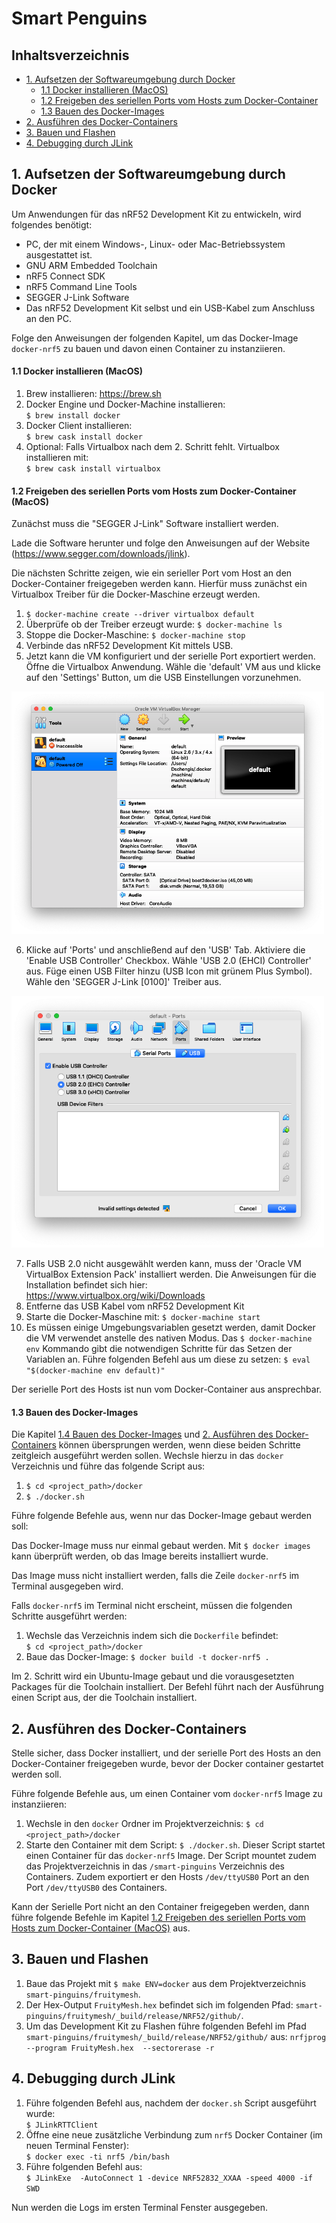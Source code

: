# Smart Penguins

<Projektbeschreibung>

## Inhaltsverzeichnis

- [1. Aufsetzen der Softwareumgebung durch Docker](#sw_env) 
    * [1.1 Docker installieren (MacOS)](#inst_docker)
    * [1.2 Freigeben des seriellen Ports vom Hosts zum Docker-Container](#serial_port)
    * [1.3 Bauen des Docker-Images](#build_docker)
- [2. Ausführen des Docker-Containers](#cont_docker)
- [3. Bauen und Flashen](#build)
- [4. Debugging durch JLink](#debugging)
<!-- toc -->

<a name="sw_env"></a>
## 1. Aufsetzen der Softwareumgebung durch Docker

Um Anwendungen für das nRF52 Development Kit zu entwickeln, wird folgendes benötigt:

- PC, der mit einem Windows-, Linux- oder Mac-Betriebssystem ausgestattet ist.
- GNU ARM Embedded Toolchain
- nRF5 Connect SDK
- nRF5 Command Line Tools
- SEGGER J-Link Software
- Das nRF52 Development Kit selbst und ein USB-Kabel zum Anschluss an den PC.

Folge den Anweisungen der folgenden Kapitel, um das Docker-Image ```docker-nrf5``` zu bauen und davon einen Container zu instanziieren. 

<a name="inst_docker"></a>
#### 1.1 Docker installieren (MacOS)

1. Brew installieren: https://brew.sh
2. Docker Engine und Docker-Machine installieren:<br/>```$ brew install docker```
3. Docker Client installieren:<br/>```$ brew cask install docker```
4. Optional: Falls Virtualbox nach dem 2. Schritt fehlt. Virtualbox installieren mit:<br/>```$ brew cask install virtualbox```

<a name="serial_port"></a>
#### 1.2 Freigeben des seriellen Ports vom Hosts zum Docker-Container (MacOS)

Zunächst muss die "SEGGER J-Link" Software installiert werden.

Lade die Software herunter und folge den Anweisungen auf der Website (https://www.segger.com/downloads/jlink).

Die nächsten Schritte zeigen, wie ein serieller Port vom Host an den Docker-Container freigegeben werden kann.
Hierfür muss zunächst ein Virtualbox Treiber für die Docker-Maschine erzeugt werden.

1. ```$ docker-machine create --driver virtualbox default```
2. Überprüfe ob der Treiber erzeugt wurde: ```$ docker-machine ls```
3. Stoppe die Docker-Maschine: ```$ docker-machine stop```
4. Verbinde das nRF52 Development Kit mittels USB.
5. Jetzt kann die VM konfiguriert und der serielle Port exportiert werden. Öffne die Virtualbox Anwendung. Wähle die 'default' VM aus und klicke auf den 'Settings' Button, um die USB Einstellungen vorzunehmen.
<img src="images/virtualbox_default_settings.png" width="500" alt="Virtualbox 'default' VM Einstellungen">

6. Klicke auf 'Ports' und anschließend auf den 'USB' Tab. Aktiviere die 'Enable USB Controller' Checkbox. Wähle 'USB 2.0 (EHCI) Controller' aus. Füge einen USB Filter hinzu (USB Icon mit grünem Plus Symbol). Wähle den 'SEGGER J-Link [0100]' Treiber aus.
<img src="images/virtualbox_port_usb.png" width="500" alt="Virtualbox serieller Port">

7. Falls USB 2.0 nicht ausgewählt werden kann, muss der 'Oracle VM VirtualBox Extension Pack' installiert werden. Die Anweisungen für die Installation befindet sich hier: https://www.virtualbox.org/wiki/Downloads
8. Entferne das USB Kabel vom nRF52 Development Kit
9. Starte die Docker-Maschine mit: ```$ docker-machine start```
10. Es müssen einige Umgebungsvariablen gesetzt werden, damit Docker die VM verwendet anstelle des nativen Modus. Das ```$ docker-machine env``` Kommando gibt die notwendigen Schritte für das Setzen der Variablen an. Führe folgenden Befehl aus um diese zu setzen: ```$ eval "$(docker-machine env default)"```

Der serielle Port des Hosts ist nun vom Docker-Container aus ansprechbar.

<a name="build_docker"></a>
#### 1.3 Bauen des Docker-Images

Die Kapitel [1.4 Bauen des Docker-Images](#build_docker) und [2. Ausführen des Docker-Containers](#cont_docker) können übersprungen werden, wenn diese beiden Schritte zeitgleich ausgeführt werden sollen. Wechsle hierzu in das ```docker``` Verzeichnis und führe das folgende Script aus:

1. ```$ cd <project_path>/docker```
2. ```$ ./docker.sh```

Führe folgende Befehle aus, wenn nur das Docker-Image gebaut werden soll:

Das Docker-Image muss nur einmal gebaut werden. Mit ```$ docker images``` kann überprüft werden, ob das Image bereits installiert wurde.

Das Image muss nicht installiert werden, falls die Zeile ```docker-nrf5``` im Terminal ausgegeben wird.

Falls ```docker-nrf5``` im Terminal nicht erscheint, müssen die folgenden Schritte ausgeführt werden:

1. Wechsle das Verzeichnis indem sich die ```Dockerfile``` befindet:<br/>```$ cd <project_path>/docker```
2. Baue das Docker-Image: ```$ docker build -t docker-nrf5 .```

Im 2. Schritt wird ein Ubuntu-Image gebaut und die vorausgesetzten Packages für die Toolchain installiert. Der Befehl führt nach der Ausführung einen Script aus, der die Toolchain installiert.

<a name="cont_docker"></a>
## 2. Ausführen des Docker-Containers

Stelle sicher, dass Docker installiert, und der serielle Port des Hosts an den Docker-Container freigegeben wurde, bevor der Docker container gestartet werden soll.

Führe folgende Befehle aus, um einen Container vom ```docker-nrf5``` Image zu instanziieren:

1. Wechsle in den ```docker``` Ordner im Projektverzeichnis: ```$ cd <project_path>/docker```
2. Starte den Container mit dem Script: ```$ ./docker.sh```. Dieser Script startet einen Container für das ```docker-nrf5``` Image. Der Script mountet zudem das Projektverzeichnis in das ```/smart-pinguins``` Verzeichnis des Containers. Zudem exportiert er den Hosts ```/dev/ttyUSB0``` Port an den Port ```/dev/ttyUSB0``` des Containers.

Kann der Serielle Port nicht an den Container freigegeben werden, dann führe folgende Befehle im Kapitel [1.2 Freigeben des seriellen Ports vom Hosts zum Docker-Container (MacOS)](#serial_port) aus.

<a name="build"></a>
## 3. Bauen und Flashen

1. Baue das Projekt mit ```$ make ENV=docker``` aus dem Projektverzeichnis ```smart-pinguins/fruitymesh```.
2. Der Hex-Output ```FruityMesh.hex``` befindet sich im folgenden Pfad: ```smart-pinguins/fruitymesh/_build/release/NRF52/github/```.
3. Um das Development Kit zu Flashen führe folgenden Befehl im Pfad ```smart-pinguins/fruitymesh/_build/release/NRF52/github/``` aus:
```nrfjprog --program FruityMesh.hex  --sectorerase -r```

<a name="debugging"></a>
## 4. Debugging durch JLink

1. Führe folgenden Befehl aus, nachdem der ```docker.sh``` Script ausgeführt wurde:<br/>```$ JLinkRTTClient```
2. Öffne eine neue zusätzliche Verbindung zum ```nrf5``` Docker Container (im neuen Terminal Fenster):<br/>```$ docker exec -ti nrf5 /bin/bash```
3. Führe folgenden Befehl aus:<br/>```$ JLinkExe  -AutoConnect 1 -device NRF52832_XXAA -speed 4000 -if SWD```

Nun werden die Logs im ersten Terminal Fenster ausgegeben.
